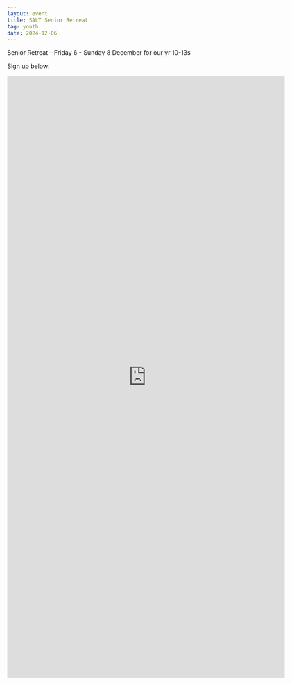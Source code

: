 ```yaml
---
layout: event
title: SALT Senior Retreat
tag: youth
date: 2024-12-06
---
```

Senior Retreat - Friday 6 - Sunday 8 December for our yr 10-13s

<!--excerpt end-->

Sign up below:

<iframe src="https://docs.google.com/forms/d/e/1FAIpQLSfFEB_TLGLwuLRauH2JTNFzG7ANEn9W2tw2Rr4wqDCGWVEdXw/viewform?embedded=true" width="640" height="1387" frameborder="0" marginheight="0" marginwidth="0">Loading…</iframe>
